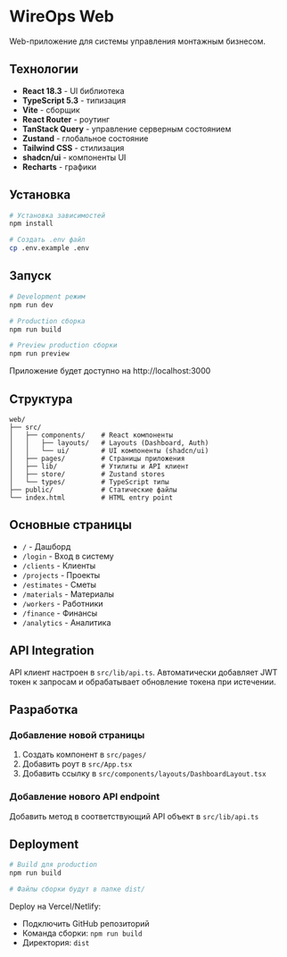 # WireOps Web

Web-приложение для системы управления монтажным бизнесом.

## Технологии

- **React 18.3** - UI библиотека
- **TypeScript 5.3** - типизация
- **Vite** - сборщик
- **React Router** - роутинг
- **TanStack Query** - управление серверным состоянием
- **Zustand** - глобальное состояние
- **Tailwind CSS** - стилизация
- **shadcn/ui** - компоненты UI
- **Recharts** - графики

## Установка

```bash
# Установка зависимостей
npm install

# Создать .env файл
cp .env.example .env
```

## Запуск

```bash
# Development режим
npm run dev

# Production сборка
npm run build

# Preview production сборки
npm run preview
```

Приложение будет доступно на http://localhost:3000

## Структура

```
web/
├── src/
│   ├── components/    # React компоненты
│   │   ├── layouts/   # Layouts (Dashboard, Auth)
│   │   └── ui/        # UI компоненты (shadcn/ui)
│   ├── pages/         # Страницы приложения
│   ├── lib/           # Утилиты и API клиент
│   ├── store/         # Zustand stores
│   └── types/         # TypeScript типы
├── public/            # Статические файлы
└── index.html         # HTML entry point
```

## Основные страницы

- `/` - Дашборд
- `/login` - Вход в систему
- `/clients` - Клиенты
- `/projects` - Проекты
- `/estimates` - Сметы
- `/materials` - Материалы
- `/workers` - Работники
- `/finance` - Финансы
- `/analytics` - Аналитика

## API Integration

API клиент настроен в `src/lib/api.ts`. Автоматически добавляет JWT токен к запросам и обрабатывает обновление токена при истечении.

## Разработка

### Добавление новой страницы

1. Создать компонент в `src/pages/`
2. Добавить роут в `src/App.tsx`
3. Добавить ссылку в `src/components/layouts/DashboardLayout.tsx`

### Добавление нового API endpoint

Добавить метод в соответствующий API объект в `src/lib/api.ts`

## Deployment

```bash
# Build для production
npm run build

# Файлы сборки будут в папке dist/
```

Deploy на Vercel/Netlify:
- Подключить GitHub репозиторий
- Команда сборки: `npm run build`
- Директория: `dist`

